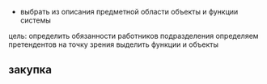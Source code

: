 

- выбрать из описания предметной области объекты и функции системы

цель: определить обязанности работников подразделения
определяем претендентов на точку зрения
выделить функции и объекты


## закупка


